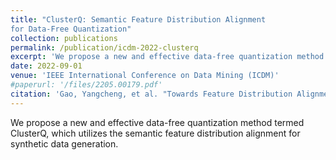 ```yaml
---
title: "ClusterQ: Semantic Feature Distribution Alignment
for Data-Free Quantization"
collection: publications
permalink: /publication/icdm-2022-clusterq
excerpt: 'We propose a new and effective data-free quantization method termed ClusterQ, which utilizes the semantic feature distribution alignment for synthetic data generation.'
date: 2022-09-01
venue: 'IEEE International Conference on Data Mining (ICDM)'
#paperurl: '/files/2205.00179.pdf'
citation: 'Gao, Yangcheng, et al. "Towards Feature Distribution Alignment and Diversity Enhancement for Data-Free Quantization." arXiv preprint arXiv:2205.00179 (2022).'
---
```

We propose a new and effective data-free quantization method termed ClusterQ, which utilizes the semantic feature distribution alignment for synthetic data generation.
